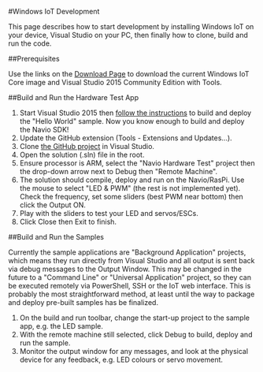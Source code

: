 #Windows IoT Development

This page describes how to start development by installing Windows IoT on your device, Visual Studio on your PC, then finally how to clone, build and run the code.

##Prerequisites

Use the links on the [Download Page](Downloads/Windows-IoT.md) to download the current Windows IoT Core image and Visual Studio 2015 Community Edition with Tools.

##Build and Run the Hardware Test App

1. Start Visual Studio 2015 then [follow the instructions](http://ms-iot.github.io/content/en-US/win10/samples/HelloWorld.htm) to build and deploy the "Hello World" sample. Now you know enough to build and deploy the Navio SDK!
2. Update the GitHub extension (Tools - Extensions and Updates...).
3. Clone [the GitHub project](https://github.com/emlid/Navio-SDK-Windows-IoT) in Visual Studio.
4. Open the solution (.sln) file in the root.
5. Ensure processor is ARM, select the "Navio Hardware Test" project then the drop-down arrow next to Debug then "Remote Machine".
6. The solution should compile, deploy and run on the Navio/RasPi. Use the mouse to select "LED & PWM" (the rest is not implemented yet). Check the frequency, set some sliders (best PWM near bottom) then click the Output ON.
7. Play with the sliders to test your LED and servos/ESCs.
8. Click Close then Exit to finish.

##Build and Run the Samples

Currently the sample applications are "Background Application" projects, which means they run directly from Visual Studio and all output is sent back via debug messages to the Output Window. This may be changed in the future to a "Command Line" or "Universal Application" project, so they can be executed remotely via PowerShell, SSH or the IoT web interface. This is probably the most straightforward method, at least until the way to package and deploy pre-built samples has be finalized.

1. On the build and run toolbar, change the start-up project to the sample app, e.g. the LED sample.
2. With the remote machine still selected, click Debug to build, deploy and run the sample.
3. Monitor the output window for any messages, and look at the physical device for any feedback, e.g. LED colours or servo movement.
